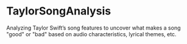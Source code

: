 # TaylorSongAnalysis
 Analyzing Taylor Swift’s song features to uncover what makes a song "good" or "bad" based on audio characteristics, lyrical themes, etc.
